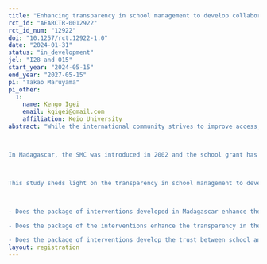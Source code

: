 ```yaml
---
title: "Enhancing transparency in school management to develop collaboration between school and local community: Evidence from Madagascar"
rct_id: "AEARCTR-0012922"
rct_id_num: "12922"
doi: "10.1257/rct.12922-1.0"
date: "2024-01-31"
status: "in_development"
jel: "I28 and O15"
start_year: "2024-05-15"
end_year: "2027-05-15"
pi: "Takao Maruyama"
pi_other:
  1:
    name: Kengo Igei
    email: kgigei@gmail.com
    affiliation: Keio University
abstract: "While the international community strives to improve access, quality, and equity of basic education, community participation has a great potential to realize and sustain educational development, especially in the countries where the administration capacity is weak. In sub-Saharan Africa, the school management committee (SMC) has been introduced as an institution to invite parents and local community members to school management since the mid-1990s. While the introduction of the SMCs aimed to realize educational development with the participation of the local community, the functionality of SMCs remained low for various reasons, including the elite capture of the organization and the lack of transparency in school management.

In Madagascar, the SMC was introduced in 2002 and the school grant has been annually distributed to the SMCs from the government to support the operation of schools; however, the transparency of the resource use of the SMC remained low and the SMCs did not gain a trust from the local community. In 2015, the government revised the institutional framework of SMC to promote the participation of the local community in school management. To operationalize the SMC reform, the Ministry of Education developed a package of interventions to improve the functionality of SMC with technical cooperation from the Japan International Cooperation Agency (JICA).

This study sheds light on the transparency in school management to develop collaboration between the school and the local community. Specifically, this study mainly examines the following questions using a Randomized Controlled Trial (RCT).

- Does the package of interventions developed in Madagascar enhance the transparency in the decision-making in the school management? Does the package of interventions enhance the collaboration between the school and the local community?
- Does the package of the interventions enhance the transparency in the management of school resources, such as the school grant? Does the package of interventions reduce the misuse of the school resources?
- Does the package of interventions develop the trust between school and local community?"
layout: registration
---
```


